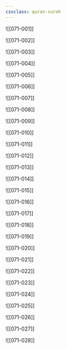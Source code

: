```yaml
---
cssclass: quran-surah
---
```


![[071-001]]

![[071-002]]

![[071-003]]

![[071-004]]

![[071-005]]

![[071-006]]

![[071-007]]

![[071-008]]

![[071-009]]

![[071-010]]

![[071-011]]

![[071-012]]

![[071-013]]

![[071-014]]

![[071-015]]

![[071-016]]

![[071-017]]

![[071-018]]

![[071-019]]

![[071-020]]

![[071-021]]

![[071-022]]

![[071-023]]

![[071-024]]

![[071-025]]

![[071-026]]

![[071-027]]

![[071-028]]

